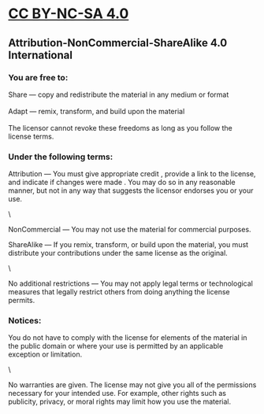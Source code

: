 # [CC BY-NC-SA 4.0](https://creativecommons.org/licenses/by-nc-sa/4.0/)  
## Attribution-NonCommercial-ShareAlike 4.0 International

### You are free to:  

Share — copy and redistribute the material in any medium or format  
\
Adapt — remix, transform, and build upon the material  
\
The licensor cannot revoke these freedoms as long as you follow the license terms.  

### Under the following terms:  

Attribution — You must give appropriate credit , provide a link to the license, and indicate if changes were made . You may do so in any reasonable manner, but not in any way that suggests the licensor endorses you or your use.   

\ 

NonCommercial — You may not use the material for commercial purposes.
  
ShareAlike — If you remix, transform, or build upon the material, you must distribute your contributions under the same license as the original.  

\  

No additional restrictions — You may not apply legal terms or technological measures that legally restrict others from doing anything the license permits.  

### Notices:  

You do not have to comply with the license for elements of the material in the public domain or where your use is permitted by an applicable exception or limitation.  

\    

No warranties are given. The license may not give you all of the permissions necessary for your intended use. For example, other rights such as publicity, privacy, or moral rights may limit how you use the material.  
